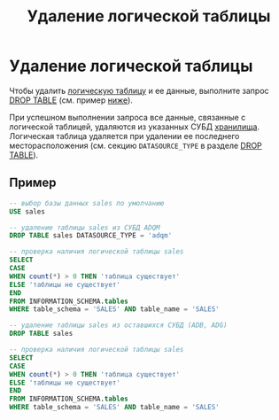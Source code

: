 ﻿---
layout: default
title: Удаление логической таблицы
nav_order: 4
parent: Управление схемой данных
grand_parent: Работа с системой
has_children: false
---

# Удаление логической таблицы

Чтобы удалить [логическую таблицу](../../../Обзор_понятий_компонентов_и_связей/Основные_понятия/Логическая_таблица/Логическая_таблица.md) 
и ее данные, выполните запрос [DROP TABLE](../../../Справочная_информация/Запросы_SQLplus/DROP_TABLE/DROP_TABLE.md) 
(см. пример [ниже](#пример)).

При успешном выполнении запроса все данные, связанные с логической таблицей, удаляются из указанных 
СУБД [хранилища](../../../Обзор_понятий_компонентов_и_связей/Основные_понятия/Хранилище_данных/Хранилище_данных.md). 
Логическая таблица удаляется при удалении ее последнего месторасположения (см. секцию `DATASOURCE_TYPE` 
в разделе [DROP TABLE](../../../Справочная_информация/Запросы_SQLplus/DROP_TABLE/DROP_TABLE.md)).

## Пример

```sql
-- выбор базы данных sales по умолчанию
USE sales

-- удаление таблицы sales из СУБД ADQM
DROP TABLE sales DATASOURCE_TYPE = 'adqm'

-- проверка наличия логической таблицы sales
SELECT
CASE
WHEN count(*) > 0 THEN 'таблица существует'
ELSE 'таблицы не существует'
END
FROM INFORMATION_SCHEMA.tables
WHERE table_schema = 'SALES' AND table_name = 'SALES'

-- удаление таблицы sales из оставшихся СУБД (ADB, ADG)
DROP TABLE sales

-- проверка наличия логической таблицы sales
SELECT
CASE
WHEN count(*) > 0 THEN 'таблица существует'
ELSE 'таблицы не существует'
END
FROM INFORMATION_SCHEMA.tables
WHERE table_schema = 'SALES' AND table_name = 'SALES'
```